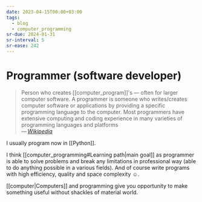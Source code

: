 ```yaml
---
date: 2023-04-15T00:00+03:00
tags:
  - blog
  - computer_programming
sr-due: 2024-01-31
sr-interval: 5
sr-ease: 242
---
```


# Programmer (software developer)

> Person who creates [[computer_program]]'s — often for larger computer
> software. A programmer is someone who writes/creates computer software or
> applications by providing a specific programming language to the computer.
> Most programmers have extensive computing and coding experience in many
> varieties of programming languages and platforms\
> — <cite>[Wikipedia](https://en.wikipedia.org/wiki/Programmer)</cite>

I usually program now in [[Python]].

I think [[computer_programming#Learning path|main goal]] as
programmer is able to solve problems and break any limitations in professional
way (able to do anything possible in a various fields). And of course write
programs with high efficiency, quality and space complexity ☺.

[[computer|Computers]] and programming give you opportunity to make something
useful without shackles of material world.
